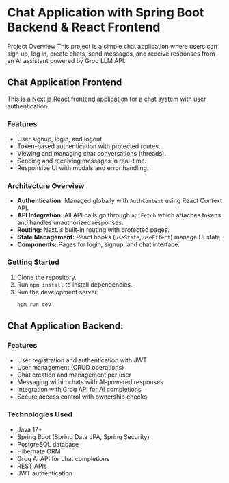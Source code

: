 # Chat Application with Spring Boot Backend & React Frontend

Project Overview
This project is a simple chat application where users can sign up, log in, create chats, send messages, and receive responses from an AI assistant powered by Groq LLM API.

## Chat Application Frontend

This is a Next.js React frontend application for a chat system with user authentication.

### Features

- User signup, login, and logout.
- Token-based authentication with protected routes.
- Viewing and managing chat conversations (threads).
- Sending and receiving messages in real-time.
- Responsive UI with modals and error handling.

### Architecture Overview

- **Authentication:** Managed globally with `AuthContext` using React Context API.
- **API Integration:** All API calls go through `apiFetch` which attaches tokens and handles unauthorized responses.
- **Routing:** Next.js built-in routing with protected pages.
- **State Management:** React hooks (`useState`, `useEffect`) manage UI state.
- **Components:** Pages for login, signup, and chat interface.

### Getting Started

1. Clone the repository.
2. Run `npm install` to install dependencies.
3. Run the development server:
   ```bash
   npm run dev


## Chat Application Backend:

### Features

- User registration and authentication with JWT
- User management (CRUD operations)
- Chat creation and management per user
- Messaging within chats with AI-powered responses
- Integration with Groq API for AI completions
- Secure access control with ownership checks

### Technologies Used

- Java 17+
- Spring Boot (Spring Data JPA, Spring Security)
- PostgreSQL database
- Hibernate ORM
- Groq AI API for chat completions
- REST APIs
- JWT authentication
